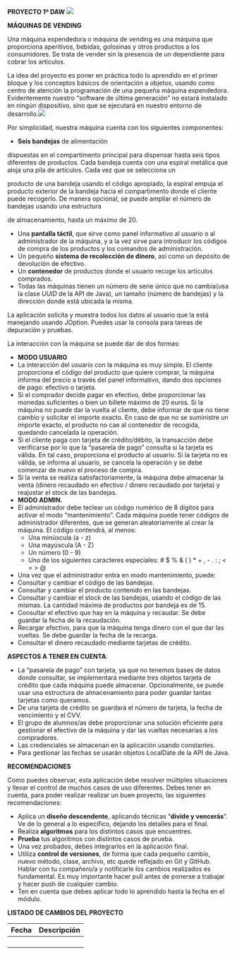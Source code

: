 ﻿**PROYECTO 1º DAW ![](./readme/Aspose.Words.24349f49-a4e1-49de-ab80-ae9e5f12b99a.001.png)**

**MÁQUINAS DE VENDING** 

Una máquina expendedora o máquina de vending es una máquina que proporciona aperitivos, bebidas, golosinas y otros productos a los consumidores. Se trata de vender sin la presencia de un dependiente para cobrar los artículos.

La idea del proyecto es poner en práctica todo lo aprendido en el primer bloque y los conceptos básicos de orientación a objetos, usando como centro de atención la programación de una pequeña máquina expendedora. Evidentemente nuestro “software de última generación” no estará instalado en ningún dispositivo, sino que se ejecutará en nuestro entorno de desarrollo.![](./readme/Aspose.Words.24349f49-a4e1-49de-ab80-ae9e5f12b99a.002.png)

Por simplicidad, nuestra máquina cuenta con los siguientes componentes:

- **Seis bandejas** de alimentación

dispuestas en el compartimento principal para dispensar hasta seis tipos diferentes de productos. Cada bandeja cuenta con una espiral metálica que aloja una pila de artículos. Cada vez que se selecciona un

producto de una bandeja usando el código apropiado, la espiral empuja el producto exterior de la bandeja hacia el compartimento donde el cliente puede recogerlo. De manera opcional, se puede ampliar el número de bandejas usando una estructura

de almacenamiento, hasta un máximo de 20.

- Una **pantalla táctil**, que sirve como panel informativo al usuario o al administrador de la máquina, y a la vez sirve para introducir los códigos de compra de los productos y los comandos de administración.
- Un pequeño **sistema de recolección de dinero**, así como un depósito de devolución de efectivo.
- Un **contenedor** de productos donde el usuario recoge los artículos comprados.
- Todas las máquinas tienen un número de serie único que no cambia(usa la clase *UUID* de la API de Java), un tamaño (número de bandejas) y la dirección donde está ubicada la misma.

La aplicación solicita y muestra todos los datos al usuario que la está manejando usando JOption. Puedes usar la consola para tareas de depuración y pruebas.

La interacción con la máquina se puede dar de dos formas:

- **MODO USUARIO**
- La interacción del usuario con la máquina es muy simple. El cliente proporciona el código del producto que quiere comprar, la máquina informa del precio a través del panel informativo, dando dos opciones de pago: efectivo o tarjeta.
- Si el comprador decide pagar en efectivo, debe proporcionar las monedas suficientes o bien un billete máximo de 20 euros. Si la máquina no puede dar la vuelta al cliente, debe informar de que no tiene cambio y solicitar el importe exacto. En caso de que no se suministre un importe exacto, el producto no cae al contenedor de recogida, quedando cancelada la operación.
- Si el cliente paga con tarjeta de crédito/débito, la transacción debe verificarse por lo que la “pasarela de pago” consulta si la tarjeta es válida. En tal caso, proporciona el producto al usuario. Si la tarjeta no es válida, se informa al usuario, se cancela la operación y se debe comenzar de nuevo el proceso de compra.
- Si la venta se realiza satisfactoriamente, la máquina debe almacenar la venta (dinero recaudado en efectivo / dinero recaudado por tarjeta) y reajustar el stock de las bandejas.
- **MODO ADMIN.**
- El administrador debe teclear un código numérico de 8 dígitos para activar el modo “mantenimiento”. Cada máquina puede tener códigos de administrador diferentes, que se generan aleatoriamente al crear la máquina. El código contendrá, al menos:
  - Una minúscula (a - z)
  - Una mayúscula (A - Z)
  - Un número (0 - 9)
  - Uno de los siguientes caracteres especiales: # $ % &  ( ) \* + , - .  : ; < = > @
- Una vez que el administrador entra en modo mantenimiento, puede:
- Consultar y cambiar el código de las bandejas.
- Consultar y cambiar el producto contenido en las bandejas.
- Consultar y cambiar el stock de las bandejas, usando el código de las mismas. La cantidad máxima de productos por bandeja es de 15.
- Consultar el efectivo que hay en la máquina y recaudar. Se debe guardar la fecha de la recaudación.
- Recargar efectivo, para que la máquina tenga dinero con el que dar las vueltas. Se debe guardar la fecha de la recarga.
- Consultar el dinero recaudado mediante tarjetas de crédito.

**ASPECTOS A TENER EN CUENTA**:

- La “pasarela de pago” con tarjeta, ya que no tenemos bases de datos donde consultar, se implementará mediante tres objetos tarjeta de crédito que cada máquina puede almacenar. Opcionalmente, se puede usar una estructura de almacenamiento para poder guardar tantas tarjetas como queramos.
- De una tarjeta de crédito se guardará el número de tarjeta, la fecha de vencimiento y el CVV.
- El grupo de alumnos/as debe proporcionar una solución eficiente para gestionar el efectivo de la máquina y dar las vueltas necesarias a los compradores.
- Las credenciales se almacenan en la aplicación usando constantes.
- Para gestionar las fechas se usarán objetos LocalDate de la API de Java.

**RECOMENDACIONES**

Como puedes observar, esta aplicación debe resolver múltiples situaciones y llevar el control de muchos casos de uso diferentes. Debes tener en cuenta, para poder realizar realizar un buen proyecto, las siguientes recomendaciones:

- Aplica un **diseño descendente**, aplicando técnicas “**divide y vencerás**”. Ve de lo general a lo específico, dejando los detalles para el final.
- Realiza **algoritmos** para los distintos casos que encuentres.
- **Prueba** tus algoritmos con distintos casos de prueba.
- Una vez probados, debes integrarlos en la aplicación final.
- Utiliza **control de versiones**, de forma que cada pequeño cambio, nuevo método, clase, archivo, etc quede reflejado en Git y GitHub. Hablar con tu compañero/a y notificarle los cambios realizados es fundamental. Es muy importante hacer pull antes de ponerse a trabajar y hacer push de cualquier cambio.
- Ten en cuenta que debes aplicar todo lo aprendido hasta la fecha en el módulo.

**LISTADO DE CAMBIOS DEL PROYECTO**



|Fecha|Descripción|
| - | - |
|||
|||
|||
|||

